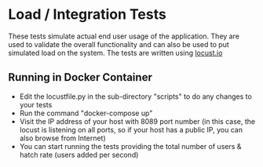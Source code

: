 # Load / Integration Tests

These tests simulate actual end user usage of the application. They are used to validate the overall functionality and can also be used to put simulated load on the system. The tests are written using [locust.io](http://locust.io)

## Running in Docker Container
* Edit the locustfile.py in the sub-directory "scripts" to do any changes to your tests
* Run the command "docker-compose up"
* Visit the IP address of your host with 8089 port number (in this case, the locust is listening on all ports, so if your host has a public IP, you can also browse from Internet)
* You can start running the tests providing the total number of users & hatch rate (users added per second)
